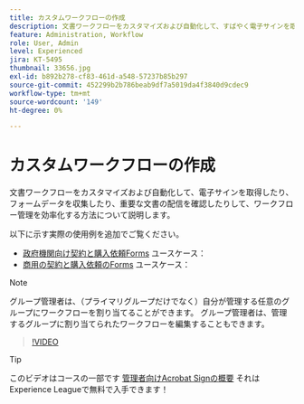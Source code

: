 ```yaml
---
title: カスタムワークフローの作成
description: 文書ワークフローをカスタマイズおよび自動化して、すばやく電子サインを取得し、フォームデータを収集する方法について説明します
feature: Administration, Workflow
role: User, Admin
level: Experienced
jira: KT-5495
thumbnail: 33656.jpg
exl-id: b892b278-cf83-461d-a548-57237b85b297
source-git-commit: 452299b2b786beab9df7a5019da4f3840d9cdec9
workflow-type: tm+mt
source-wordcount: '149'
ht-degree: 0%

---
```


# カスタムワークフローの作成

文書ワークフローをカスタマイズおよび自動化して、電子サインを取得したり、フォームデータを収集したり、重要な文書の配信を確認したりして、ワークフロー管理を効率化する方法について説明します。

以下に示す実際の使用例を追加でご覧ください。

* [政府機関向け契約と購入依頼Forms](https://experienceleague.adobe.com/docs/document-cloud-learn/sign-learning-hub/expand/recipes/gov/usecasegovcontracts.html?lang=en) ユースケース：
* [商用の契約と購入依頼のForms](https://experienceleague.adobe.com/docs/document-cloud-learn/sign-learning-hub/expand/recipes/com/usecasecomcontracts.html?lang=en) ユースケース：

>[!NOTE]
>
>グループ管理者は、（プライマリグループだけでなく）自分が管理する任意のグループにワークフローを割り当てることができます。 グループ管理者は、管理するグループに割り当てられたワークフローを編集することもできます。

>[!VIDEO](https://video.tv.adobe.com/v/33656?quality=12&learn=on&hidetitle=true)

>[!TIP]
>
>このビデオはコースの一部です [管理者向けAcrobat Signの概要](https://experienceleague.adobe.com/?recommended=Sign-A-1-2020.2) それはExperience Leagueで無料で入手できます！
